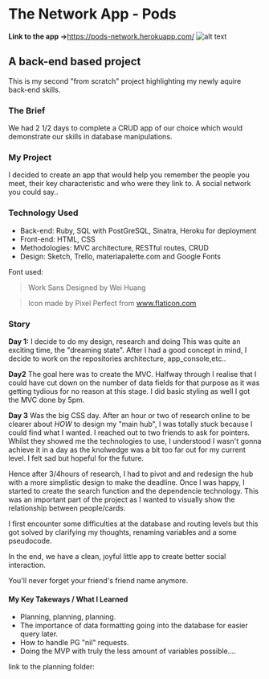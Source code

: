 
# The Network App - Pods

**Link to the app ->**<https://pods-network.herokuapp.com/>
![alt text](https://github.com/cumulusground/netto/public/pods-landing.png "App Landing Page")

## A back-end based project

This is my second "from scratch" project highlighting my newly aquire back-end skills.

### The Brief

We had 2 1/2 days to complete a CRUD app of our choice which would demonstrate our skills in database manipulations.

### My Project

I decided to create an app that would help you remember the people you meet, their key characteristic and who were they link to. A social network you could say..

### Technology Used

- Back-end: Ruby, SQL with PostGreSQL, Sinatra, Heroku for deployment
- Front-end: HTML, CSS
- Methodologies: MVC architecture, RESTful routes, CRUD
- Design: Sketch, Trello, materiapalette.com and Google Fonts

Font used:
> Work Sans
Designed by Wei Huang

>Icon made by Pixel Perfect from www.flaticon.com

### Story

**Day 1:** I decide to do my design, research and doing  This was quite an exciting time, the "dreaming state". After I had a good concept in mind, I decide to work on the repositories architecture, app_console,etc..

**Day2** The goal here was to create the MVC. Halfway through I realise that I could have cut down on the number of data fields for that purpose as it was getting tydious for no reason at this stage. 
I did basic styling as well
I got the MVC done by 5pm.

**Day 3** Was the big CSS day.
After an hour or two of research online to be clearer about *HOW* to design my "main hub", I was totally stuck because I could find what I wanted.
I reached out to two friends to ask for pointers.
Whilst they showed me the technologies to use, I understood I wasn't gonna achieve it in a day as the knolwedge was a bit too far out for my current level. I felt sad but hopeful for the future.

Hence after 3/4hours of research, I had to pivot and and redesign the hub with a more simplistic design to make the deadline.
Once I was happy, I started to create the search function and the dependencie technology.
This was an important part of the project as I wanted to visually show the relationship between people/cards.

I first encounter some difficulties at the database and routing levels but this got solved by clarifying my thoughts, renaming variables and a some pseudocode.

In the end, we have a clean, joyful little app to create better social interaction.

You'll never forget your friend's friend name anymore.

#### My Key Takeways / What I Learned

- Planning, planning, planning.
- The importance of data formatting going into the database for easier query later.
- How to handle PG "nil" requests.
- Doing the MVP with truly the less amount of variables possible....

link to the planning folder: 